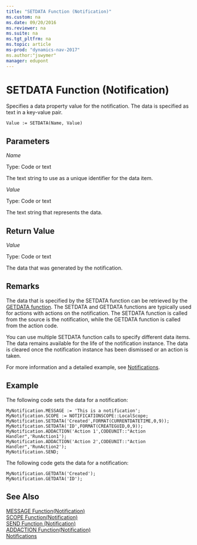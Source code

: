 ```yaml
---
title: "SETDATA Function (Notification)"
ms.custom: na
ms.date: 09/20/2016
ms.reviewer: na
ms.suite: na
ms.tgt_pltfrm: na
ms.topic: article
ms-prod: "dynamics-nav-2017"
ms.author:"jswymer"
manager: edupont
---
```


# SETDATA Function (Notification)
Specifies a data property value for the notification. The data is specified as text in a key-value pair.

```
Value := SETDATA(Name, Value)
```

## Parameters
*Name*

Type: Code or text

The text string to use as a unique identifier for the data item.

*Value*

Type: Code or text

The text string that represents the data.

## Return Value
*Value*

Type: Code or text

The data that was generated by the notification.

## Remarks
The data that is specified by the SETDATA function can be retrieved by the [GETDATA function](function-notificationgetdata.md). The SETDATA and GETDATA functions are typically used for actions with actions on the notification. The SETDATA function is called from the source is the notification, while the GETDATA function is called from the action code.

You can use multiple SETDATA function calls to specify different data items. The data remains available for the life of the notification instance. The data is cleared once the notification instance has been dismissed or an action is taken.

For more information and a detailed example, see [Notifications](notifications-developing.md).

##  Example
The following code sets the data for a notification:
```
MyNotification.MESSAGE := 'This is a notification';
MyNotification.SCOPE := NOTIFICATIONSCOPE::LocalScope;
MyNotification.SETDATA('Created',FORMAT(CURRENTDATETIME,0,9));
MyNotification.SETDATA('ID',FORMAT(CREATEGUID,0,9));
MyNotification.ADDACTION('Action 1',CODEUNIT::"Action Handler",'RunAction1');
MyNotification.ADDACTION('Action 2',CODEUNIT::"Action Handler",'RunAction2');
MyNotification.SEND;
```
The following code gets the data for a notification:

```
MyNotification.GETDATA('Created');
MyNotification.GETDATA('ID');
```

## See Also  
[MESSAGE Function(Notification)](function-notificationmessage.md)  
[SCOPE Function(Notification)](function-notificationscope.md)  
[SEND Function (Notification)](function-notificationsend.md)  
[ADDACTION Function(Notification)](function-notificationaddaction.md)  
[Notifications](notifications-developing.md)
